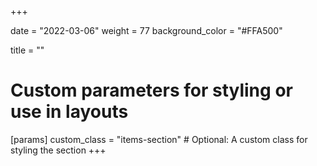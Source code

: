 +++

date = "2022-03-06"
weight = 77
background_color = "#FFA500"

title = ""

# Custom parameters for styling or use in layouts
[params]
  custom_class = "items-section"  # Optional: A custom class for styling the section
+++
